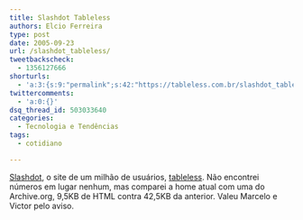 ```yaml
---
title: Slashdot Tableless
authors: Elcio Ferreira
type: post
date: 2005-09-23
url: /slashdot_tableless/
tweetbackscheck:
  - 1356127666
shorturls:
  - 'a:3:{s:9:"permalink";s:42:"https://tableless.com.br/slashdot_tableless";s:7:"tinyurl";s:26:"https://tinyurl.com/3gbt4hd";s:4:"isgd";s:19:"https://is.gd/ZS6Tqn";}'
twittercomments:
  - 'a:0:{}'
dsq_thread_id: 503033640
categories:
  - Tecnologia e Tendências
tags:
  - cotidiano

---
```

[Slashdot][1], o site de um milhão de usuários, [tableless][2]. Não encontrei números em lugar nenhum, mas comparei a home atual com uma do Archive.org, 9,5KB de HTML contra 42,5KB da anterior. Valeu Marcelo e Victor pelo aviso.

 [1]: https://slashdot.org " News for nerds, stuff that matters"
 [2]: https://slashdot.org/article.pl?sid=05/09/22/1324207&tid=124 "Slashdot HTML 4.01 and CSS"